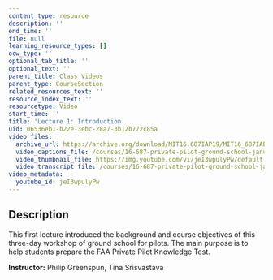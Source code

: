 ```yaml
---
content_type: resource
description: ''
end_time: ''
file: null
learning_resource_types: []
ocw_type: ''
optional_tab_title: ''
optional_text: ''
parent_title: Class Videos
parent_type: CourseSection
related_resources_text: ''
resource_index_text: ''
resourcetype: Video
start_time: ''
title: 'Lecture 1: Introduction'
uid: 06536eb1-b22e-3ebc-28a7-3b12b772c85a
video_files:
  archive_url: https://archive.org/download/MIT16.687IAP19/MIT16_687IAP19_lec01_300k.mp4
  video_captions_file: /courses/16-687-private-pilot-ground-school-january-iap-2019/72892e94de745280b6d4a4f9dc61d58c_jeI3wpulyPw.vtt
  video_thumbnail_file: https://img.youtube.com/vi/jeI3wpulyPw/default.jpg
  video_transcript_file: /courses/16-687-private-pilot-ground-school-january-iap-2019/f04bae170455dfb1dec02b8bd1629b5b_jeI3wpulyPw.pdf
video_metadata:
  youtube_id: jeI3wpulyPw
---
```


Description
-----------

This first lecture introduced the background and course objectives of this three-day workshop of ground school for pilots. The main purpose is to help students prepare the FAA Private Pilot Knowledge Test.

**Instructor:** Philip Greenspun, Tina Srisvastava

